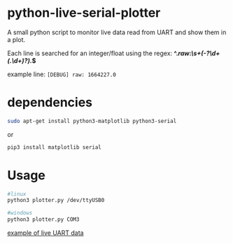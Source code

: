 # python-live-serial-plotter
A small python script to monitor live data read from UART and show them in a plot. 

Each line is searched for an integer/float using the regex: __^.*raw:\s+(-?\d+(\.\d+)?).*$__ 

example line: ```[DEBUG] raw: 1664227.0```

# dependencies

```sh
sudo apt-get install python3-matplotlib python3-serial
```
or
```sh
pip3 install matplotlib serial
```

# Usage

```bash
#linux
python3 plotter.py /dev/ttyUSB0

#windows
python3 plotter.py COM3
```
[example of live UART data](https://user-images.githubusercontent.com/550020/178539264-50f10f43-b0ba-4277-9178-18ad1009d44f.webm)


